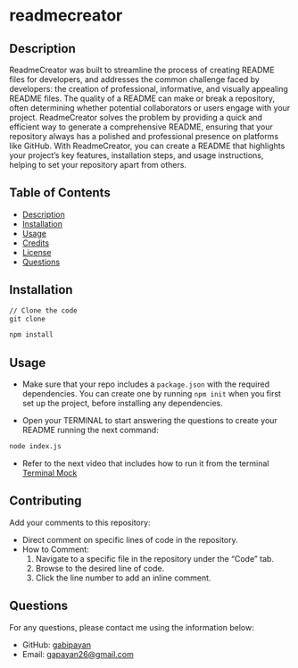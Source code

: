 # readmecreator

## Description

ReadmeCreator was built to streamline the process of creating README files for developers, and addresses the common challenge faced by developers: the creation of professional, informative, and visually appealing README files. The quality of a README can make or break a repository, often determining whether potential collaborators or users engage with your project. ReadmeCreator solves the problem by providing a quick and efficient way to generate a comprehensive README, ensuring that your repository always has a polished and professional presence on platforms like GitHub. With ReadmeCreator, you can create a README that highlights your project’s key features, installation steps, and usage instructions, helping to set your repository apart from others.

## Table of Contents
- [Description](#description)
- [Installation](#installation)
- [Usage](#usage)
- [Credits](#credits)
- [License](#license)
- [Questions](#questions)


##  Installation 

```md
// Clone the code
git clone 
```
```bash
npm install
```

## Usage
* Make sure that your repo includes a `package.json` with the required dependencies. You can create one by running `npm init` when you first set up the project, before installing any dependencies.

* Open your TERMINAL to start answering the questions to create your README running the next command:

```bash
node index.js
```

* Refer to the next video that includes how to run it from the terminal [Terminal Mock]([https://www.loom.com/share/9cd67a230d3241dcbcddf00126d08fb0?sid=e5766613-91ea-4dac-b23c-8ff0ff60a17b](https://www.loom.com/share/bfed8dfd50f9423d919c11f08b783045?sid=6ae6bc4d-198f-4910-a660-6abfa0d50834))


## Contributing
Add your comments to this repository:
* Direct comment on specific lines of code in the repository.
* How to Comment:
	1.	Navigate to a specific file in the repository under the “Code” tab.
	2.	Browse to the desired line of code.
	3.	Click the line number to add an inline comment.
  
## Questions
For any questions, please contact me using the information below:
- GitHub: [gabipayan](https://github.com/gabipayan)
- Email: [gapayan26@gmail.com](gapayan26@gmail.com)
